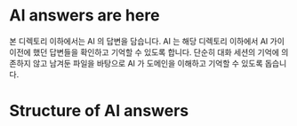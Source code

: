 # AI answers are here

본 디렉토리 이하에서는 AI 의 답변을 담습니다. AI 는 해당 디렉토리 이하에서 AI 가이 이전에 했던 답변들을 확인하고 기억할 수 있도록 합니다. 단순히 대화 세션의 기억에 의존하지 않고 남겨둔 파일을 바탕으로 AI 가 도메인을 이해하고 기억할 수 있도록 돕습니다.

# Structure of AI answers

```

```
